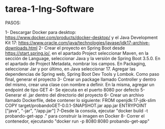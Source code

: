 # tarea-1-Ing-Software

PASOS:

1- Descargar Docker para desktop: https://www.docker.com/products/docker-desktop/ y el Java Development Kit 17: https://www.oracle.com/java/technologies/javase/jdk17-archive-downloads.html
2- Crear el proyecto en Spring Boot desde https://start.spring.io/, en el apartado Project seleccionar Maven, en la sección de Language, seleccionar Java y la versión de Spring Boot 3.5.0. En el apartado de Project Metadata, nombrar los campos. En Packaging, seleccionar Jar y por último, en Java seleccionar 17. Agregar las dependencias de Spring web, Spring Boot Dev Tools y Lombok. Como paso final, generar el proyecto
3- Crear un package llamado Controller y dentro del mismo, crear una clase con nombre a definir. En la misma, agregar un endpoint de tipo GET
4- Se ejecuta en el puerto 8080 por defecto
5- Generar el .jar dentro del directorio del proyecto
6- Crear un archivo llamado Dockerfile, debe contener lo siguiente:
FROM openjdk:17-jdk-slim
COPY target/probandoGET-0.0.1-SNAPSHOT.jar app.jar
ENTRYPOINT ["java", "-jar", "/app.jar"]
7-Desde la consola, ejecutar "docker build -t probando-get-app ." para construir la imagen en Docker
8- Correr el contenedor, ejecutando "docker run -p 8080:8080 probando-get-app"
